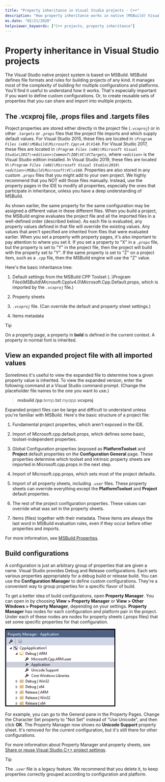 ```yaml
---
title: "Property inheritance in Visual Studio projects - C++"
description: "How property inheritance works in native (MSBuild) Visual Studio C++ projects."
ms.date: "02/21/2020"
helpviewer_keywords: ["C++ projects, property inheritance"]
---
```


# Property inheritance in Visual Studio projects

The Visual Studio native project system is based on MSBuild. MSBuild defines file formats and rules for building projects of any kind. It manages most of the complexity of building for multiple configurations and platforms. You'll find it useful to understand how it works. That's especially important if you want to define custom configurations. Or, to create reusable sets of properties that you can share and import into multiple projects.

## The .vcxproj file, .props files and .targets files

Project properties are stored either directly in the project file (*`.vcxproj`*) or in other *`.targets`* or *`.props`* files that the project file imports and which supply default values. For Visual Studio 2015, these files are located in *`\Program Files (x86)\MSBuild\Microsoft.Cpp\v4.0\V140`*. For Visual Studio 2017, these files are located in *`\Program Files (x86)\Microsoft Visual Studio\2017\<edition>\Common7\IDE\VC\VCTargets`*, where *`<edition>`* is the Visual Studio edition installed. In Visual Studio 2019, these files are located in *`\Program Files (x86)\Microsoft Visual Studio\2019\<edition>\MSBuild\Microsoft\VC\v160`*. Properties are also stored in any custom *`.props`* files that you might add to your own project. We highly recommend that you NOT edit those files manually. Instead, use the property pages in the IDE to modify all properties, especially the ones that participate in inheritance, unless you have a deep understanding of MSBuild.

As shown earlier, the same property for the same configuration may be assigned a different value in these different files. When you build a project, the MSBuild engine evaluates the project file and all the imported files in a well-defined order (described below). As each file is evaluated, any property values defined in that file will override the existing values. Any values that aren't specified are inherited from files that were evaluated earlier. When you set a property with property pages, it's also important to pay attention to where you set it. If you set a property to "X" in a *`.props`* file, but the property is set to "Y" in the project file, then the project will build with the property set to "Y". If the same property is set to "Z" on a project item, such as a *`.cpp`* file, then the MSBuild engine will use the "Z" value.

Here's the basic inheritance tree:

1. Default settings from the MSBuild CPP Toolset (..\Program Files\MSBuild\Microsoft.Cpp\v4.0\Microsoft.Cpp.Default.props, which is imported by the *`.vcxproj`* file.)

1. Property sheets

1. *`.vcxproj`* file. (Can override the default and property sheet settings.)

1. Items metadata

> [!TIP]
> On a property page, a property in **bold** is defined in the current context. A property in normal font is inherited.

## View an expanded project file with all imported values

Sometimes it's useful to view the expanded file to determine how a given property value is inherited. To view the expanded version, enter the following command at a Visual Studio command prompt. (Change the placeholder file names to the one you want to use.)

> **msbuild /pp:**_temp_**.txt** _myapp_**.vcxproj**

Expanded project files can be large and difficult to understand unless you're familiar with MSBuild. Here's the basic structure of a project file:

1. Fundamental project properties, which aren't exposed in the IDE.

1. Import of Microsoft.cpp.default.props, which defines some basic, toolset-independent properties.

1. Global Configuration properties (exposed as **PlatformToolset** and **Project** default properties on the **Configuration General** page. These properties determine which toolset and intrinsic property sheets are imported in Microsoft.cpp.props in the next step.

1. Import of Microsoft.cpp.props, which sets most of the project defaults.

1. Import of all property sheets, including *`.user`* files. These property sheets can override everything except the **PlatformToolset** and **Project** default properties.

1. The rest of the project configuration properties. These values can override what was set in the property sheets.

1. Items (files) together with their metadata. These items are always the last word in MSBuild evaluation rules, even if they occur before other properties and imports.

For more information, see [MSBuild Properties](/visualstudio/msbuild/msbuild-properties).

## Build configurations

A configuration is just an arbitrary group of properties that are given a name. Visual Studio provides Debug and Release configurations. Each sets various properties appropriately for a debug build or release build. You can use the **Configuration Manager** to define custom configurations. They're a convenient way to group properties for a specific flavor of build.

To get a better idea of build configurations, open **Property Manager**. You can open in by choosing **View > Property Manager** or **View > Other Windows > Property Manager**, depending on your settings. **Property Manager** has nodes for each configuration and platform pair in the project. Under each of these nodes are nodes for property sheets (.props files) that set some specific properties for that configuration.

![Property Manager](media/property-manager.png "Property Manager")

For example, you can go to the General pane in the Property Pages. Change the Character Set property to "Not Set" instead of "Use Unicode", and then click **OK**. The Property Manager now shows no **Unicode Support** property sheet. It's removed for the current configuration, but it's still there for other configurations.

For more information about Property Manager and property sheets, see [Share or reuse Visual Studio C++ project settings](create-reusable-property-configurations.md).

> [!TIP]
> The *`.user`* file is a legacy feature. We recommend that you delete it, to keep properties correctly grouped according to configuration and platform.
